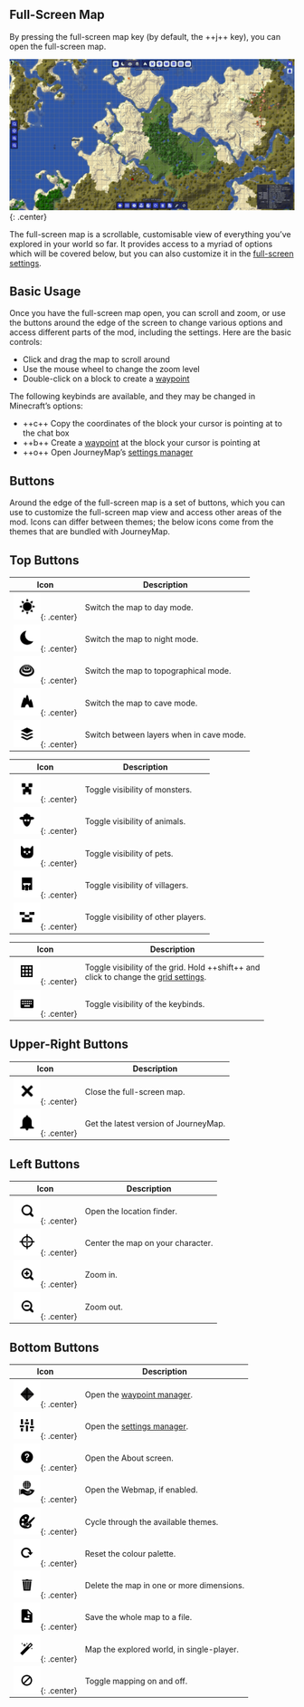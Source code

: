 ## **Full-Screen Map**

By pressing the full-screen map key (by default, the ++j++ key), you can open the full-screen map.

![Full-Screen](../img/full-screen.png){: .center}

The full-screen map is a scrollable, customisable view of everything you’ve explored in your world so far. It provides access to a myriad of options which will be covered below, but you can also customize it in the [full-screen settings](settings.md#full-screen-map-settings).

## **Basic Usage**

Once you have the full-screen map open, you can scroll and zoom, or use the buttons around the edge of the screen to change various options and access different parts of the mod, including the settings. Here are the basic controls:

- Click and drag the map to scroll around
- Use the mouse wheel to change the zoom level
- Double-click on a block to create a [waypoint](waypoints.md)

The following keybinds are available, and they may be changed in Minecraft’s options:

- ++c++ Copy the coordinates of the block your cursor is pointing at to the chat box
- ++b++ Create a [waypoint](waypoints.md) at the block your cursor is pointing at
- ++o++ Open JourneyMap’s [settings manager](settings.md)

## **Buttons**

Around the edge of the full-screen map is a set of buttons, which you can use to customize the full-screen map view and access other areas of the mod. Icons can differ between themes; the below icons come from the themes that are bundled with JourneyMap.

## **Top Buttons**

| Icon | Description |
| ----------- | ------------------------------------ |
| ![Day](../img/icons/day.png){: .center} | Switch the map to day mode. |
| ![Night](../img/icons/night.png){: .center} | Switch the map to night mode. |
| ![Topo](../img/icons/topo.png){: .center} | Switch the map to topographical mode. |
| ![Caves](../img/icons/caves.png){: .center} | Switch the map to cave mode. |
| ![Layers](../img/icons/layers.png){: .center} | Switch between layers when in cave mode. |

| Icon | Description |
| ----------- | ------------------------------------ |
| ![Monsters](../img/icons/monsters.png){: .center} | Toggle visibility of monsters. |
| ![Animals](../img/icons/animals.png){: .center} | Toggle visibility of animals. |
| ![Pets](../img/icons/pets.png){: .center} | Toggle visibility of pets. |
| ![Villagers](../img/icons/villagers.png){: .center} | Toggle visibility of villagers. |
| ![Players](../img/icons/players.png){: .center} | Toggle visibility of other players. |

| Icon | Description                                                                                                           |
| ----------- |-----------------------------------------------------------------------------------------------------------------------|
| ![Grid](../img/icons/grid.png){: .center} | Toggle visibility of the grid. Hold ++shift++ and <br>click to change the [grid settings](settings.md#grid-settings). |
| ![Keys](../img/icons/keys.png){: .center} | Toggle visibility of the keybinds.                                                                                    |

## **Upper-Right Buttons**

| Icon | Description |
| ----------- | ------------------------------------ |
| ![Close](../img/icons/close.png){: .center} | Close the full-screen map. |
| ![Alert](../img/icons/alert.png){: .center} | Get the latest version of JourneyMap. |

## **Left Buttons**

| Icon | Description |
| ----------- | ------------------------------------ |
| ![Search](../img/icons/search.png){: .center} | Open the location finder. |
| ![Follow](../img/icons/follow.png){: .center} | Center the map on your character. |
| ![Zoom-In](../img/icons/zoomin.png){: .center} | Zoom in. |
| ![Zoom-Out](../img/icons/zoomout.png){: .center} | Zoom out. |

## **Bottom Buttons**

| Icon | Description |
| ----------- | ------------------------------------ |
| ![Waypoints](../img/icons/waypoints.png){: .center} | Open the [waypoint manager](waypoints.md). |
| ![Options](../img/icons/options.png){: .center} | Open the [settings manager](settings.md). |
| ![About](../img/icons/about.png){: .center} | Open the About screen. |
| ![Browser](../img/icons/browser.png){: .center} | Open the Webmap, if enabled. |
| ![Theme](../img/icons/theme.png){: .center} | Cycle through the available themes. |
| ![Reset](../img/icons/reset.png){: .center} | Reset the colour palette. |
| ![Delete](../img/icons/delete.png){: .center} | Delete the map in one or more dimensions. |
| ![Save](../img/icons/savemap.png){: .center} | Save the whole map to a file. |
| ![Auto-Map](../img/icons/automap.png){: .center} | Map the explored world, in single-player. |
| ![Disable](../img/icons/disable.png){: .center} | Toggle mapping on and off. |
